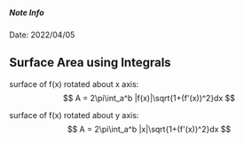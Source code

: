 ##### Note Info
Date: 2022/04/05
## Surface Area using Integrals
surface of f(x) rotated about x axis:
$$ A = 2\pi\int_a^b |f(x)|\sqrt{1+(f'(x))^2}dx $$

surface of f(x) rotated about y axis:
$$ A = 2\pi\int_a^b |x|\sqrt{1+(f'(x))^2}dx $$
